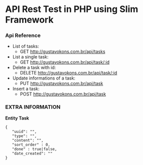 # API Rest Test in PHP using Slim Framework

### Api Reference
* List of tasks:
    * GET http://gustavokons.com.br/api/tasks
* List a single task:
    * GET http://gustavokons.com.br/api/task/:id
* Delete a task with id:
    * DELETE http://gustavokons.com.br/api/task/:id
* Update informations of a task:
    * PUT http://gustavokons.com.br/api/task
* Insert a task:
    * POST http://gustavokons.com.br/api/task

### EXTRA INFORMATION
**Entity Task**
```
{
   "uuid": "",
   "type": "",
   "content": "",
   "sort_order" : 0,
   "done" : true|false,
   "date_created": ""
}
```
